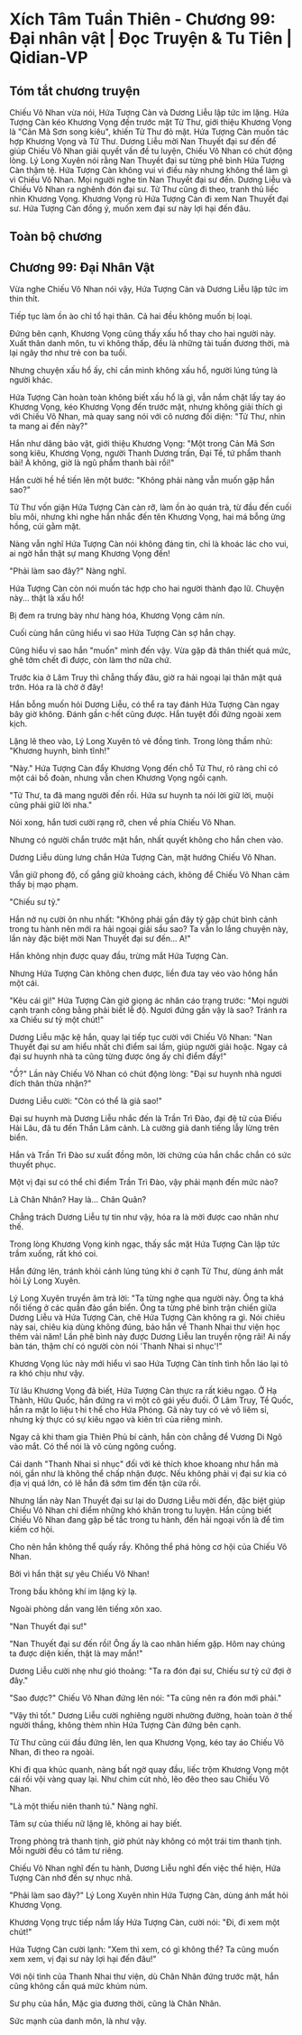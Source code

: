 # Xích Tâm Tuần Thiên - Chương 99: Đại nhân vật | Đọc Truyện & Tu Tiên | Qidian-VP



## Tóm tắt chương truyện

Chiếu Vô Nhan vừa nói, Hứa Tượng Càn và Dương Liễu lập tức im lặng. Hứa Tượng Càn kéo Khương Vọng đến trước mặt Tử Thư, giới thiệu Khương Vọng là "Cản Mã Sơn song kiêu", khiến Tử Thư đỏ mặt. Hứa Tượng Càn muốn tác hợp Khương Vọng và Tử Thư. Dương Liễu mời Nan Thuyết đại sư đến để giúp Chiếu Vô Nhan giải quyết vấn đề tu luyện, Chiếu Vô Nhan có chút động lòng. Lý Long Xuyên nói rằng Nan Thuyết đại sư từng phê bình Hứa Tượng Càn thậm tệ. Hứa Tượng Càn không vui vì điều này nhưng không thể làm gì vì Chiếu Vô Nhan. Mọi người nghe tin Nan Thuyết đại sư đến. Dương Liễu và Chiếu Vô Nhan ra nghênh đón đại sư. Tử Thư cũng đi theo, tranh thủ liếc nhìn Khương Vọng. Khương Vọng rủ Hứa Tượng Càn đi xem Nan Thuyết đại sư. Hứa Tượng Càn đồng ý, muốn xem đại sư này lợi hại đến đâu.


## Toàn bộ chương

## Chương 99: Đại Nhân Vật

Vừa nghe Chiếu Vô Nhan nói vậy, Hứa Tượng Càn và Dương Liễu lập tức im thin thít.

Tiếp tục làm ồn ào chỉ tổ hại thân. Cả hai đều không muốn bị loại.

Đứng bên cạnh, Khương Vọng cũng thấy xấu hổ thay cho hai người này. Xuất thân danh môn, tu vi không thấp, đều là những tài tuấn đương thời, mà lại ngây thơ như trẻ con ba tuổi.

Nhưng chuyện xấu hổ ấy, chỉ cần mình không xấu hổ, người lúng túng là người khác.

Hứa Tượng Càn hoàn toàn không biết xấu hổ là gì, vẫn nắm chặt lấy tay áo Khương Vọng, kéo Khương Vọng đến trước mặt, nhưng không giải thích gì với Chiếu Vô Nhan, mà quay sang nói với cô nương đối diện: "Tử Thư, nhìn ta mang ai đến này?"

Hắn như dâng bảo vật, giới thiệu Khương Vọng: "Một trong Cản Mã Sơn song kiêu, Khương Vọng, người Thanh Dương trấn, Đại Tề, tứ phẩm thanh bài! À không, giờ là ngũ phẩm thanh bài rồi!"

Hắn cười hề hề tiến lên một bước: "Không phải nàng vẫn muốn gặp hắn sao?"

Tử Thư vốn giận Hứa Tượng Càn càn rỡ, làm ồn ào quán trà, từ đầu đến cuối bĩu môi, nhưng khi nghe hắn nhắc đến tên Khương Vọng, hai má bỗng ửng hồng, cúi gằm mặt.

Nàng vẫn nghĩ Hứa Tượng Càn nói không đáng tin, chỉ là khoác lác cho vui, ai ngờ hắn thật sự mang Khương Vọng đến!

"Phải làm sao đây?" Nàng nghĩ.

Hứa Tượng Càn còn nói muốn tác hợp cho hai người thành đạo lữ. Chuyện này... thật là xấu hổ!

Bị đem ra trưng bày như hàng hóa, Khương Vọng câm nín.

Cuối cùng hắn cũng hiểu vì sao Hứa Tượng Càn sợ hắn chạy.

Cũng hiểu vì sao hắn "muốn" mình đến vậy. Vừa gặp đã thân thiết quá mức, ghê tởm chết đi được, còn làm thơ nữa chứ.

Trước kia ở Lâm Truy thì chẳng thấy đâu, giờ ra hải ngoại lại thân mật quá trớn. Hóa ra là chờ ở đây!

Hắn bỗng muốn hỏi Dương Liễu, có thể ra tay đánh Hứa Tượng Càn ngay bây giờ không. Đánh gần c·hết cũng được. Hắn tuyệt đối đứng ngoài xem kịch.

Lặng lẽ theo vào, Lý Long Xuyên tỏ vẻ đồng tình. Trong lòng thầm nhủ: "Khương huynh, bình tĩnh!"

"Này." Hứa Tượng Càn đẩy Khương Vọng đến chỗ Tử Thư, rõ ràng chỉ có một cái bồ đoàn, nhưng vẫn chen Khương Vọng ngồi cạnh.

"Tử Thư, ta đã mang người đến rồi. Hứa sư huynh ta nói lời giữ lời, muội cũng phải giữ lời nha."

Nói xong, hắn tươi cười rạng rỡ, chen về phía Chiếu Vô Nhan.

Nhưng có người chắn trước mặt hắn, nhất quyết không cho hắn chen vào.

Dương Liễu dùng lưng chắn Hứa Tượng Càn, mặt hướng Chiếu Vô Nhan.

Vẫn giữ phong độ, cố gắng giữ khoảng cách, không để Chiếu Vô Nhan cảm thấy bị mạo phạm.

"Chiếu sư tỷ."

Hắn nở nụ cười ôn nhu nhất: "Không phải gần đây tỷ gặp chút bình cảnh trong tu hành nên mới ra hải ngoại giải sầu sao? Ta vẫn lo lắng chuyện này, lần này đặc biệt mời Nan Thuyết đại sư đến... A!"

Hắn không nhịn được quay đầu, trừng mắt Hứa Tượng Càn.

Nhưng Hứa Tượng Càn không chen được, liền đưa tay véo vào hông hắn một cái.

"Kêu cái gì!" Hứa Tượng Càn giở giọng ác nhân cáo trạng trước: "Mọi người cạnh tranh công bằng phải biết lễ độ. Ngươi đứng gần vậy là sao? Tránh ra xa Chiếu sư tỷ một chút!"

Dương Liễu mặc kệ hắn, quay lại tiếp tục cười với Chiếu Vô Nhan: "Nan Thuyết đại sư am hiểu nhất chỉ điểm sai lầm, giúp người giải hoặc. Ngay cả đại sư huynh nhà ta cũng từng được ông ấy chỉ điểm đấy!"

"Ồ?" Lần này Chiếu Vô Nhan có chút động lòng: "Đại sư huynh nhà ngươi đích thân thừa nhận?"

Dương Liễu cười: "Còn có thể là giả sao!"

Đại sư huynh mà Dương Liễu nhắc đến là Trần Trì Đào, đại đệ tử của Điếu Hải Lâu, đã tu đến Thần Lâm cảnh. Là cường giả danh tiếng lẫy lừng trên biển.

Hắn và Trần Trì Đào sư xuất đồng môn, lời chứng của hắn chắc chắn có sức thuyết phục.

Một vị đại sư có thể chỉ điểm Trần Trì Đào, vậy phải mạnh đến mức nào?

Là Chân Nhân? Hay là... Chân Quân?

Chẳng trách Dương Liễu tự tin như vậy, hóa ra là mời được cao nhân như thế.

Trong lòng Khương Vọng kinh ngạc, thấy sắc mặt Hứa Tượng Càn lập tức trầm xuống, rất khó coi.

Hắn đứng lên, tránh khỏi cảnh lúng túng khi ở cạnh Tử Thư, dùng ánh mắt hỏi Lý Long Xuyên.

Lý Long Xuyên truyền âm trả lời: "Ta từng nghe qua người này. Ông ta khá nổi tiếng ở các quần đảo gần biển. Ông ta từng phê bình trận chiến giữa Dương Liễu và Hứa Tượng Càn, chê Hứa Tượng Càn không ra gì. Nói chiêu này sai, chiêu kia dùng không đúng, bảo hắn về Thanh Nhai thư viện học thêm vài năm! Lần phê bình này được Dương Liễu lan truyền rộng rãi! Ai nấy bàn tán, thậm chí có người còn nói 'Thanh Nhai sỉ nhục'!"

Khương Vọng lúc này mới hiểu vì sao Hứa Tượng Càn tính tình hỗn láo lại tỏ ra khó chịu như vậy.

Từ lâu Khương Vọng đã biết, Hứa Tượng Càn thực ra rất kiêu ngạo. Ở Hạ Thành, Hữu Quốc, hắn đứng ra vì một cô gái yếu đuối. Ở Lâm Truy, Tề Quốc, hắn ra mặt lo liệu t·hi t·hể cho Hứa Phóng. Gã này tuy có vẻ vô liêm sỉ, nhưng kỳ thực có sự kiêu ngạo và kiên trì của riêng mình.

Ngay cả khi tham gia Thiên Phủ bí cảnh, hắn còn chẳng để Vương Di Ngô vào mắt. Có thể nói là vô cùng ngông cuồng.

Cái danh "Thanh Nhai sỉ nhục" đối với kẻ thích khoe khoang như hắn mà nói, gần như là không thể chấp nhận được. Nếu không phải vị đại sư kia có địa vị quá lớn, có lẽ hắn đã sớm tìm đến tận cửa rồi.

Nhưng lần này Nan Thuyết đại sư lại do Dương Liễu mời đến, đặc biệt giúp Chiếu Vô Nhan chỉ điểm những khó khăn trong tu luyện. Hắn cũng biết Chiếu Vô Nhan đang gặp bế tắc trong tu hành, đến hải ngoại vốn là để tìm kiếm cơ hội.

Cho nên hắn không thể quấy rầy. Không thể phá hỏng cơ hội của Chiếu Vô Nhan.

Bởi vì hắn thật sự yêu Chiếu Vô Nhan!

Trong bầu không khí im lặng kỳ lạ.

Ngoài phòng dần vang lên tiếng xôn xao.

"Nan Thuyết đại sư!"

"Nan Thuyết đại sư đến rồi! Ông ấy là cao nhân hiếm gặp. Hôm nay chúng ta được diện kiến, thật là may mắn!"

Dương Liễu cười nhẹ như gió thoảng: "Ta ra đón đại sư, Chiếu sư tỷ cứ đợi ở đây."

"Sao được?" Chiếu Vô Nhan đứng lên nói: "Ta cũng nên ra đón mới phải."

"Vậy thì tốt." Dương Liễu cười nghiêng người nhường đường, hoàn toàn ở thế người thắng, không thèm nhìn Hứa Tượng Càn đứng bên cạnh.

Tử Thư cũng cúi đầu đứng lên, len qua Khương Vọng, kéo tay áo Chiếu Vô Nhan, đi theo ra ngoài.

Khi đi qua khúc quanh, nàng bất ngờ quay đầu, liếc trộm Khương Vọng một cái rồi vội vàng quay lại. Như chim cút nhỏ, lẽo đẽo theo sau Chiếu Vô Nhan.

"Là một thiếu niên thanh tú." Nàng nghĩ.

Tâm sự của thiếu nữ lặng lẽ, không ai hay biết.

Trong phòng trà thanh tịnh, giờ phút này không có một trái tim thanh tịnh. Mỗi người đều có tâm tư riêng.

Chiếu Vô Nhan nghĩ đến tu hành, Dương Liễu nghĩ đến việc thể hiện, Hứa Tượng Càn nhớ đến sự nhục nhã.

"Phải làm sao đây?" Lý Long Xuyên nhìn Hứa Tượng Càn, dùng ánh mắt hỏi Khương Vọng.

Khương Vọng trực tiếp nắm lấy Hứa Tượng Càn, cười nói: "Đi, đi xem một chút!"

Hứa Tượng Càn cười lạnh: "Xem thì xem, có gì không thể? Ta cũng muốn xem xem, vị đại sư này lợi hại đến đâu!"

Với nội tình của Thanh Nhai thư viện, dù Chân Nhân đứng trước mặt, hắn cũng không cần quá mức khúm núm.

Sư phụ của hắn, Mặc gia đương thời, cũng là Chân Nhân.

Sức mạnh của danh môn, là như vậy.
